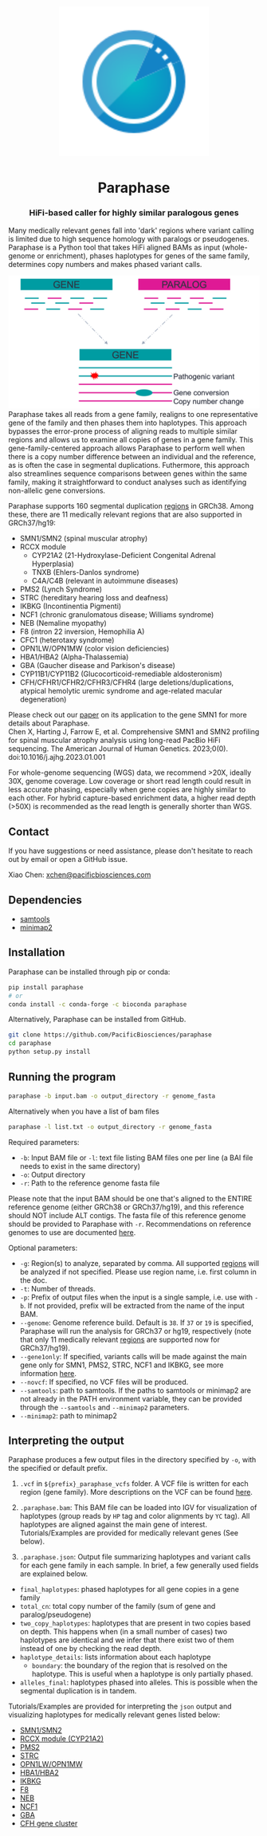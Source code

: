 <h1 align="center"><img width="300px" src="docs/logo_Paraphase.svg"/></h1>

<h1 align="center">Paraphase</h1>

<h3 align="center">HiFi-based caller for highly similar paralogous genes</h3>

Many medically relevant genes fall into 'dark' regions where variant calling is limited due to high sequence homology with paralogs or pseudogenes. Paraphase is a Python tool that takes HiFi aligned BAMs as input (whole-genome or enrichment), phases haplotypes for genes of the same family, determines copy numbers and makes phased variant calls. 

![Paraphase diagram](docs/figures/paraphase_diagram.png)
Paraphase takes all reads from a gene family, realigns to one representative gene of the family and then phases them into haplotypes. This approach bypasses the error-prone process of aligning reads to multiple similar regions and allows us to examine all copies of genes in a gene family. This gene-family-centered approach allows Paraphase to perform well when there is a copy number difference between an individual and the reference, as is often the case in segmental duplications.
Futhermore, this approach also streamlines sequence comparisons between genes within the same family, making it straightforward to conduct analyses such as identifying non-allelic gene conversions.  

Paraphase supports 160 segmental duplication [regions](docs/regions.md) in GRCh38. Among these, there are 11 medically relevant regions that are also supported in GRCh37/hg19:
- SMN1/SMN2 (spinal muscular atrophy)
- RCCX module
  - CYP21A2 (21-Hydroxylase-Deficient Congenital Adrenal Hyperplasia)
  - TNXB (Ehlers-Danlos syndrome)
  - C4A/C4B (relevant in autoimmune diseases)
- PMS2 (Lynch Syndrome)
- STRC (hereditary hearing loss and deafness)
- IKBKG (Incontinentia Pigmenti)
- NCF1 (chronic granulomatous disease; Williams syndrome)
- NEB (Nemaline myopathy)
- F8 (intron 22 inversion, Hemophilia A)
- CFC1 (heterotaxy syndrome)
- OPN1LW/OPN1MW (color vision deficiencies)
- HBA1/HBA2 (Alpha-Thalassemia)
- GBA (Gaucher disease and Parkison's disease)
- CYP11B1/CYP11B2 (Glucocorticoid-remediable aldosteronism)
- CFH/CFHR1/CFHR2/CFHR3/CFHR4 (large deletions/duplications, atypical hemolytic uremic syndrome and age-related macular degeneration)

Please check out our [paper](https://www.cell.com/ajhg/fulltext/S0002-9297(23)00001-0) on its application to the gene SMN1 for more details about Paraphase.   
Chen X, Harting J, Farrow E, et al. Comprehensive SMN1 and SMN2 profiling for spinal muscular atrophy analysis using long-read PacBio HiFi sequencing. The American Journal of Human Genetics. 2023;0(0). doi:10.1016/j.ajhg.2023.01.001

For whole-genome sequencing (WGS) data, we recommend >20X, ideally 30X, genome coverage. Low coverage or short read length could result in less accurate phasing, especially when gene copies are highly similar to each other. For hybrid capture-based enrichment data, a higher read depth (>50X) is recommended as the read length is generally shorter than WGS.

## Contact

If you have suggestions or need assistance, please don't hesitate to reach out by email or open a GitHub issue.

Xiao Chen: xchen@pacificbiosciences.com

## Dependencies

- [samtools](http://www.htslib.org/)
- [minimap2](https://github.com/lh3/minimap2)

## Installation

Paraphase can be installed through pip or conda:
```bash
pip install paraphase
# or
conda install -c conda-forge -c bioconda paraphase
```

Alternatively, Paraphase can be installed from GitHub.
```bash
git clone https://github.com/PacificBiosciences/paraphase
cd paraphase
python setup.py install
```

## Running the program

```bash
paraphase -b input.bam -o output_directory -r genome_fasta
```

Alternatively when you have a list of bam files
```bash
paraphase -l list.txt -o output_directory -r genome_fasta
```

Required parameters:
- `-b`: Input BAM file or `-l`: text file listing BAM files one per line (a BAI file needs to exist in the same directory)
- `-o`: Output directory
- `-r`: Path to the reference genome fasta file

Please note that the input BAM should be one that's aligned to the ENTIRE reference genome (either GRCh38 or GRCh37/hg19), and this reference should NOT include ALT contigs. The fasta file of this reference genome should be provided to Paraphase with `-r`. Recommendations on reference genomes to use are documented [here](https://github.com/PacificBiosciences/reference_genomes).

Optional parameters:
- `-g`: Region(s) to analyze, separated by comma. All supported [regions](docs/regions.md) will be analyzed if not specified. Please use region name, i.e. first column in the doc.
- `-t`: Number of threads.
- `-p`: Prefix of output files when the input is a single sample, i.e. use with `-b`. If not provided, prefix will be extracted from the name of the input BAM. 
- `--genome`: Genome reference build. Default is `38`. If `37` or `19` is specified, Paraphase will run the analysis for GRCh37 or hg19, respectively (note that only 11 medically relevant [regions](docs/regions.md) are supported now for GRCh37/hg19).
- `--gene1only`: If specified, variants calls will be made against the main gene only for SMN1, PMS2, STRC, NCF1 and IKBKG, see more information [here](docs/vcf.md).
- `--novcf`: If specified, no VCF files will be produced.
- `--samtools`: path to samtools. If the paths to samtools or minimap2 are not already in the PATH environment variable, they can be provided through the `--samtools` and `--minimap2` parameters.
- `--minimap2`: path to minimap2

## Interpreting the output

Paraphase produces a few output files in the directory specified by `-o`, with the specified or default prefix.

1. `.vcf` in `${prefix}_paraphase_vcfs` folder. A VCF file is written for each region (gene family). More descriptions on the VCF can be found [here](docs/vcf.md).

2. `.paraphase.bam`: This BAM file can be loaded into IGV for visualization of haplotypes (group reads by `HP` tag and color alignments by `YC` tag). All haplotypes are aligned against the main gene of interest. Tutorials/Examples are provided for medically relevant genes (See below).  

3. `.paraphase.json`: Output file summarizing haplotypes and variant calls for each gene family in each sample. In brief, a few generally used fields are explained below.
- `final_haplotypes`: phased haplotypes for all gene copies in a gene family
- `total_cn`: total copy number of the family (sum of gene and paralog/pseudogene)
- `two_copy_haplotypes`: haplotypes that are present in two copies based on depth. This happens when (in a small number of cases) two haplotypes are identical and we infer that there exist two of them instead of one by checking the read depth.
- `haplotype_details`: lists information about each haplotype 
  - `boundary`: the boundary of the region that is resolved on the haplotype. This is useful when a haplotype is only partially phased.
- `alleles_final`: haplotypes phased into alleles. This is possible when the segmental duplication is in tandem.

Tutorials/Examples are provided for interpreting the `json` output and visualizing haplotypes for medically relevant genes listed below: 
- [SMN1/SMN2](docs/SMN1_SMN2.md)
- [RCCX module (CYP21A2)](docs/RCCX.md)
- [PMS2](docs/PMS2.md)
- [STRC](docs/STRC.md)
- [OPN1LW/OPN1MW](docs/OPN1LW_OPN1MW.md)
- [HBA1/HBA2](docs/HBA1_HBA2.md)
- [IKBKG](docs/IKBKG.md)
- [F8](docs/F8.md)
- [NEB](docs/NEB.md)
- [NCF1](docs/NCF1.md)
- [GBA](docs/GBA.md)
- [CFH gene cluster](docs/CFH.md)

